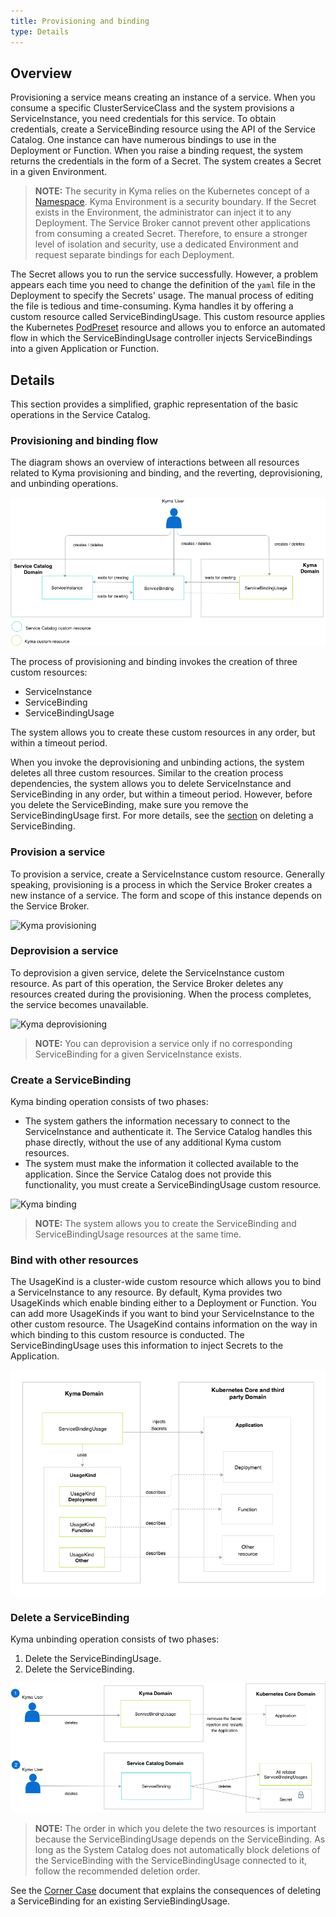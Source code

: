 ```yaml
---
title: Provisioning and binding
type: Details
---
```


## Overview

Provisioning a service means creating an instance of a service. When you consume a specific ClusterServiceClass and the system provisions a ServiceInstance, you need credentials for this service. To obtain credentials, create a ServiceBinding resource using the API of the Service Catalog. One instance can have numerous bindings to use in the Deployment or Function. When you raise a binding request, the system returns the credentials in the form of a Secret. The system creates a Secret in a given Environment.

> **NOTE:** The security in Kyma relies on the Kubernetes concept of a [Namespace](https://kubernetes.io/docs/concepts/overview/working-with-objects/namespaces/). Kyma Environment is a security boundary. If the Secret exists in the Environment, the administrator can inject it to any Deployment. The Service Broker cannot prevent other applications from consuming a created Secret. Therefore, to ensure a stronger level of isolation and security, use a dedicated Environment and request separate bindings for each Deployment.

The Secret allows you to run the service successfully. However, a problem appears each time you need to change the definition of the `yaml` file in the Deployment to specify the Secrets' usage. The manual process of editing the file is tedious and time-consuming. Kyma handles it by offering a custom resource called ServiceBindingUsage. This custom resource applies the Kubernetes [PodPreset](https://kubernetes.io/docs/concepts/workloads/pods/podpreset/) resource and allows you to enforce an automated flow in which the ServiceBindingUsage controller injects ServiceBindings into a given Application or Function.

## Details

This section provides a simplified, graphic representation of the basic operations in the Service Catalog.

### Provisioning and binding flow

The diagram shows an overview of interactions between all resources related to Kyma provisioning and binding, and the reverting, deprovisioning, and unbinding operations.

![Kyma provisioning and binding](assets/provisioning-and-binding.png)

The process of provisioning and binding invokes the creation of three custom resources:
- ServiceInstance
- ServiceBinding
- ServiceBindingUsage

The system allows you to create these custom resources in any order, but within a timeout period.

When you invoke the deprovisioning and unbinding actions, the system deletes all three custom resources. Similar to the creation process dependencies, the system allows you to delete ServiceInstance and ServiceBinding in any order, but within a timeout period. However, before you delete the ServiceBinding, make sure you remove the ServiceBindingUsage first. For more details, see the [section](#delete-a-servicebinding) on deleting a ServiceBinding.

### Provision a service

To provision a service, create a ServiceInstance custom resource. Generally speaking, provisioning is a process in which the Service Broker creates a new instance of a service. The form and scope of this instance depends on the Service Broker.

![Kyma provisioning](assets/provisioning.png)

### Deprovision a service

To deprovision a given service, delete the ServiceInstance custom resource. As part of this operation, the Service Broker deletes any resources created during the provisioning. When the process completes, the service becomes unavailable.

![Kyma deprovisioning](assets/deprovisioning.png)

> **NOTE:** You can deprovision a service only if no corresponding ServiceBinding for a given ServiceInstance exists.

### Create a ServiceBinding

Kyma binding operation consists of two phases:
- The system gathers the information necessary to connect to the ServiceInstance and authenticate it. The Service Catalog handles this phase directly, without the use of any additional Kyma custom resources.
- The system must make the information it collected available to the application. Since the Service Catalog does not provide this functionality, you must create a ServiceBindingUsage custom resource.

![Kyma binding](assets/binding.png)

> **NOTE:** The system allows you to create the ServiceBinding and ServiceBindingUsage resources at the same time.

### Bind with other resources

The UsageKind is a cluster-wide custom resource which allows you to bind a ServiceInstance to any resource. By default, Kyma provides two UsageKinds which enable binding either to a Deployment or Function. You can add more UsageKinds if you want to bind your ServiceInstance to the other custom resource. The UsageKind contains information on the way in which binding to this custom resource is conducted. The ServiceBindingUsage uses this information to inject Secrets to the Application.

![Kyma UsageKind](assets/usagekind.png)

### Delete a ServiceBinding

Kyma unbinding operation consists of two phases:
1. Delete the ServiceBindingUsage.
2. Delete the ServiceBinding.

![Kyma unbinding](assets/unbinding.png)

>**NOTE:** The order in which you delete the two resources is important because the ServiceBindingUsage depends on the ServiceBinding. As long as the System Catalog does not automatically block deletions of the ServiceBinding with the ServiceBindingUsage connected to it, follow the recommended deletion order.

See the [Corner Case](013-details-unbinding-corner-case.md) document that explains the consequences of deleting a ServiceBinding for an existing ServieBindingUsage.
